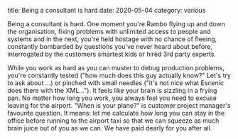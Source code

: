 title: Being a consultant is hard
date: 2020-05-04
category: various

Being a consultant is hard. One moment you're Rambo flying up and down
the organisation, fixing problems with unlimited access to people and
systems and in the next, you're held hostage with no chance of
fleeing, constantly bombarded by questions you've never heard about
before, interrogated by the customers smartest kids or hired 3rd party
experts.

While you work as hard as you can muster to debug production problems,
you're constantly tested ("how much does this guy actually know?"
Let's try to ask about ...) or pinched with small needles ("it's not
nice what Escenic does there with the XML..."). It feels like your
brain is sizzling in a frying pan.  No matter how long you work, you
always feel you need to excuse leaving for the airport. "When is your
plane?" is customer project manager's favourite question. It means:
let me calculate how long you can stay in the office before running to
the airport taxi so that we can squeeze as much brain juice out of you
as we can. We have paid dearly for you after all. 

